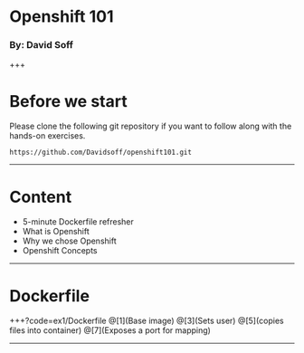 # Openshift 101
### By: David Soff

+++

# Before we start
Please clone the following git repository if you want to follow along with the hands-on exercises.

```https://github.com/Davidsoff/openshift101.git```

---

# Content
- 5-minute Dockerfile refresher
- What is Openshift
- Why we chose Openshift
- Openshift Concepts

---

# Dockerfile

+++?code=ex1/Dockerfile
@[1](Base image)
@[3](Sets user)
@[5](copies files into container)
@[7](Exposes a port for mapping)

---

